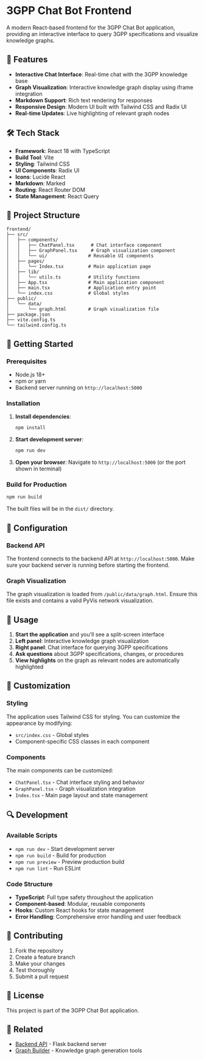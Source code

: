# 3GPP Chat Bot Frontend

A modern React-based frontend for the 3GPP Chat Bot application, providing an interactive interface to query 3GPP specifications and visualize knowledge graphs.

## 🚀 Features

- **Interactive Chat Interface**: Real-time chat with the 3GPP knowledge base
- **Graph Visualization**: Interactive knowledge graph display using iframe integration
- **Markdown Support**: Rich text rendering for responses
- **Responsive Design**: Modern UI built with Tailwind CSS and Radix UI
- **Real-time Updates**: Live highlighting of relevant graph nodes

## 🛠️ Tech Stack

- **Framework**: React 18 with TypeScript
- **Build Tool**: Vite
- **Styling**: Tailwind CSS
- **UI Components**: Radix UI
- **Icons**: Lucide React
- **Markdown**: Marked
- **Routing**: React Router DOM
- **State Management**: React Query

## 📁 Project Structure

```
frontend/
├── src/
│   ├── components/
│   │   ├── ChatPanel.tsx      # Chat interface component
│   │   ├── GraphPanel.tsx     # Graph visualization component
│   │   └── ui/               # Reusable UI components
│   ├── pages/
│   │   └── Index.tsx         # Main application page
│   ├── lib/
│   │   └── utils.ts          # Utility functions
│   ├── App.tsx               # Main application component
│   ├── main.tsx              # Application entry point
│   └── index.css             # Global styles
├── public/
│   └── data/
│       └── graph.html        # Graph visualization file
├── package.json
├── vite.config.ts
└── tailwind.config.ts
```

## 🚀 Getting Started

### Prerequisites

- Node.js 18+ 
- npm or yarn
- Backend server running on `http://localhost:5000`

### Installation

1. **Install dependencies**:
   ```bash
   npm install
   ```

2. **Start development server**:
   ```bash
   npm run dev
   ```

3. **Open your browser**:
   Navigate to `http://localhost:5000` (or the port shown in terminal)

### Build for Production

```bash
npm run build
```

The built files will be in the `dist/` directory.

## 🔧 Configuration

### Backend API

The frontend connects to the backend API at `http://localhost:5000`. Make sure your backend server is running before starting the frontend.

### Graph Visualization

The graph visualization is loaded from `/public/data/graph.html`. Ensure this file exists and contains a valid PyVis network visualization.

## 📝 Usage

1. **Start the application** and you'll see a split-screen interface
2. **Left panel**: Interactive knowledge graph visualization
3. **Right panel**: Chat interface for querying 3GPP specifications
4. **Ask questions** about 3GPP specifications, changes, or procedures
5. **View highlights** on the graph as relevant nodes are automatically highlighted

## 🎨 Customization

### Styling

The application uses Tailwind CSS for styling. You can customize the appearance by modifying:
- `src/index.css` - Global styles
- Component-specific CSS classes in each component

### Components

The main components can be customized:
- `ChatPanel.tsx` - Chat interface styling and behavior
- `GraphPanel.tsx` - Graph visualization integration
- `Index.tsx` - Main page layout and state management

## 🔍 Development

### Available Scripts

- `npm run dev` - Start development server
- `npm run build` - Build for production
- `npm run preview` - Preview production build
- `npm run lint` - Run ESLint

### Code Structure

- **TypeScript**: Full type safety throughout the application
- **Component-based**: Modular, reusable components
- **Hooks**: Custom React hooks for state management
- **Error Handling**: Comprehensive error handling and user feedback

## 🤝 Contributing

1. Fork the repository
2. Create a feature branch
3. Make your changes
4. Test thoroughly
5. Submit a pull request

## 📄 License

This project is part of the 3GPP Chat Bot application.

## 🔗 Related

- [Backend API](../backend/) - Flask backend server
- [Graph Builder](../graph_builder/) - Knowledge graph generation tools 
